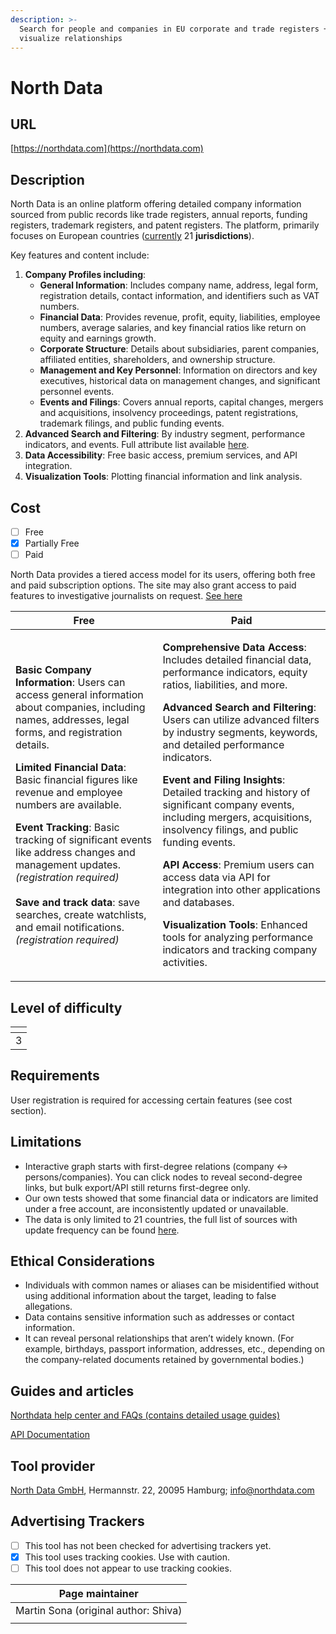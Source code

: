 ```yaml
---
description: >-
  Search for people and companies in EU corporate and trade registers +
  visualize relationships
---
```


# North Data

## URL

[https://northdata.com](https://northdata.com)

## Description

North Data is an online platform offering detailed company information sourced from public records like trade registers, annual reports, funding registers, trademark registers, and patent registers. The platform, primarily focuses on European countries ([currently](https://help.northdata.com/en/center/power-search-geographic-filters) 21 **jurisdictions**).

Key features and content include:

1. **Company Profiles including**:
   * **General Information**: Includes company name, address, legal form, registration details, contact information, and identifiers such as VAT numbers.
   * **Financial Data**: Provides revenue, profit, equity, liabilities, employee numbers, average salaries, and key financial ratios like return on equity and earnings growth.
   * **Corporate Structure**: Details about subsidiaries, parent companies, affiliated entities, shareholders, and ownership structure.
   * **Management and Key Personnel**: Information on directors and key executives, historical data on management changes, and significant personnel events.
   * **Events and Filings**: Covers annual reports, capital changes, mergers and acquisitions, insolvency proceedings, patent registrations, trademark filings, and public funding events.
2. **Advanced Search and Filtering**: By industry segment, performance indicators, and events. Full attribute list available [here](https://help.northdata.com/en/center/power-search-overview).
3. **Data Accessibility**: Free basic access, premium services, and API integration.
4. **Visualization Tools**: Plotting financial information and link analysis.

## Cost

* [ ] Free
* [x] Partially Free
* [ ] Paid

North Data provides a tiered access model for its users, offering both free and paid subscription options. The site may also grant access to paid features to investigative journalists on request. [See here](https://www.northdata.com/_journalism)

| Free                                                                                                                                                                                                                                                                                                                                                                                                                                                                                                                                                                                                   | Paid                                                                                                                                                                                                                                                                                                                                                                                                                                                                                                                                                                                                                                                                                                                                                                             |
| ------------------------------------------------------------------------------------------------------------------------------------------------------------------------------------------------------------------------------------------------------------------------------------------------------------------------------------------------------------------------------------------------------------------------------------------------------------------------------------------------------------------------------------------------------------------------------------------------------ | -------------------------------------------------------------------------------------------------------------------------------------------------------------------------------------------------------------------------------------------------------------------------------------------------------------------------------------------------------------------------------------------------------------------------------------------------------------------------------------------------------------------------------------------------------------------------------------------------------------------------------------------------------------------------------------------------------------------------------------------------------------------------------- |
| <p><strong>Basic Company Information</strong>: Users can access general information about companies, including names, addresses, legal forms, and registration details.</p><p><strong>Limited Financial Data</strong>: Basic financial figures like revenue and employee numbers are available.</p><p><strong>Event Tracking</strong>: Basic tracking of significant events like address changes and management updates. <em>(registration required)</em><br><br><strong>Save and track data</strong>: save searches, create watchlists, and email notifications. <em>(registration required)</em></p> | <p><strong>Comprehensive Data Access</strong>: Includes detailed financial data, performance indicators, equity ratios, liabilities, and more.</p><p><strong>Advanced Search and Filtering</strong>: Users can utilize advanced filters by industry segments, keywords, and detailed performance indicators.</p><p><strong>Event and Filing Insights</strong>: Detailed tracking and history of significant company events, including mergers, acquisitions, insolvency filings, and public funding events.</p><p><strong>API Access</strong>: Premium users can access data via API for integration into other applications and databases.</p><p><strong>Visualization Tools</strong>: Enhanced tools for analyzing performance indicators and tracking company activities.</p> |

## Level of difficulty

<table><thead><tr><th data-type="rating" data-max="5"></th></tr></thead><tbody><tr><td>3</td></tr></tbody></table>

## Requirements

User registration is required for accessing certain features (see cost section).

## Limitations

* Interactive graph starts with first-degree relations (company ↔︎ persons/companies). You can click nodes to reveal second-degree links, but bulk export/API still returns first-degree only.
* Our own tests showed that some financial data or indicators are limited under a free account, are inconsistently updated or unavailable.
* The data is only limited to 21 countries, the full list of sources with update frequency can be found [here](https://www.northdata.com/_coverage#sources).

## Ethical Considerations

* Individuals with common names or aliases can be misidentified without using additional information about the target, leading to false allegations.
* Data contains sensitive information such as addresses or contact information.
* It can reveal personal relationships that aren’t widely known. (For example, birthdays, passport information, addresses, etc., depending on the company-related documents retained by governmental bodies.)

## Guides and articles

[Northdata help center and FAQs (contains detailed usage guides)](https://help.northdata.com/en/center)

[API Documentation](https://github.com/northdata/api/blob/master/doc/data-api-userguide/data-api-userguide.md)

## Tool provider

[North Data GmbH](https://pitchbook.com/profiles/company/503379-01), Hermannstr. 22, 20095 Hamburg; info@northdata.com

## Advertising Trackers

* [ ] This tool has not been checked for advertising trackers yet.
* [x] This tool uses tracking cookies. Use with caution.
* [ ] This tool does not appear to use tracking cookies.

| Page maintainer                      |
| ------------------------------------ |
| Martin Sona (original author: Shiva) |
|                                      |
